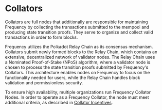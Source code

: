 # Collators

Collators are full nodes that additionally are responsible for maintaining Frequency by collecting the transactions submitted to the mempool and producing state transition proofs.
They serve to organize and collect valid transactions in order to form blocks.

Frequency utilizes the Polkadot Relay Chain as its consensus mechanism.
Collators submit newly formed blocks to the Relay Chain, which contains an extensive, decentralized network of validator nodes.
The Relay Chain uses a Nominated Proof-of-Stake (NPoS) algorithm, where a validator node is chosen to process the state transition proofs submitted by Frequency's Collators.
This architecture enables nodes on Frequency to focus on the functionality needed for users, while the Relay Chain handles block validation and permissionless security.

To ensure high availability, multiple organizations run Frequency Collator Nodes.
In order to operate as a Frequency Collator, the node must meet additional criteria, as described in [Collator Incentives](../Tokenomics/CollatorIncentives.md).

<!--
Learn more about [how to run a Collator](Networks/Collator.md).
-->
